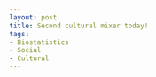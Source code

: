 ```yaml
---
layout: post
title: Second cultural mixer today!
tags:
- Biostatistics
- Social
- Cultural
---
```

<a href=""></a>
